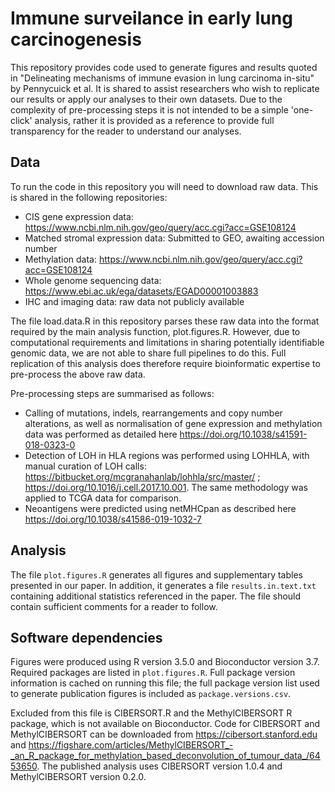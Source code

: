 # Immune surveilance in early lung carcinogenesis

This repository provides code used to generate figures and results quoted in "Delineating mechanisms of immune evasion in lung carcinoma in-situ" by Pennycuick et al. It is shared to assist researchers who wish to replicate our results or apply our analyses to their own datasets. Due to the complexity of pre-processing steps it is not intended to be a simple 'one-click' analysis, rather it is provided as a reference to provide full transparency for the reader to understand our analyses.

## Data

To run the code in this repository you will need to download raw data. This is shared in the following repositories:

* CIS gene expression data: https://www.ncbi.nlm.nih.gov/geo/query/acc.cgi?acc=GSE108124
* Matched stromal expression data: Submitted to GEO, awaiting accession number
* Methylation data: https://www.ncbi.nlm.nih.gov/geo/query/acc.cgi?acc=GSE108124
* Whole genome sequencing data: https://www.ebi.ac.uk/ega/datasets/EGAD00001003883
* IHC and imaging data: raw data not publicly available

The file load.data.R in this repository parses these raw data into the format required by the main analysis function, plot.figures.R. However, due to computational requirements and limitations in sharing potentially identifiable genomic data, we are not able to share full pipelines to do this. Full replication of this analysis does therefore require bioinformatic expertise to pre-process the above raw data.

Pre-processing steps are summarised as follows:

* Calling of mutations, indels, rearrangements and copy number alterations, as well as normalisation of gene expression and methylation data was performed as detailed here https://doi.org/10.1038/s41591-018-0323-0
* Detection of LOH in HLA regions was performed using LOHHLA, with manual curation of LOH calls: https://bitbucket.org/mcgranahanlab/lohhla/src/master/ ; https://doi.org/10.1016/j.cell.2017.10.001. The same methodology was applied to TCGA data for comparison.
* Neoantigens were predicted using netMHCpan as described here https://doi.org/10.1038/s41586-019-1032-7

## Analysis

The file `plot.figures.R` generates all figures and supplementary tables presented in our paper. In addition, it generates a file `results.in.text.txt` containing additional statistics referenced in the paper. The file should contain sufficient comments for a reader to follow.

## Software dependencies

Figures were produced using R version 3.5.0 and Bioconductor version 3.7. Required packages are listed in `plot.figures.R`. Full package version information is cached on running this file; the full package version list used to generate publication figures is included as `package.versions.csv`.

Excluded from this file is CIBERSORT.R and the MethylCIBERSORT R package, which is not available on Bioconductor. Code for CIBERSORT and MethylCIBERSORT can be downloaded from https://cibersort.stanford.edu and https://figshare.com/articles/MethylCIBERSORT_-_an_R_package_for_methylation_based_deconvolution_of_tumour_data_/6453650. The published analysis uses CIBERSORT version 1.0.4 and MethylCIBERSORT version 0.2.0.
